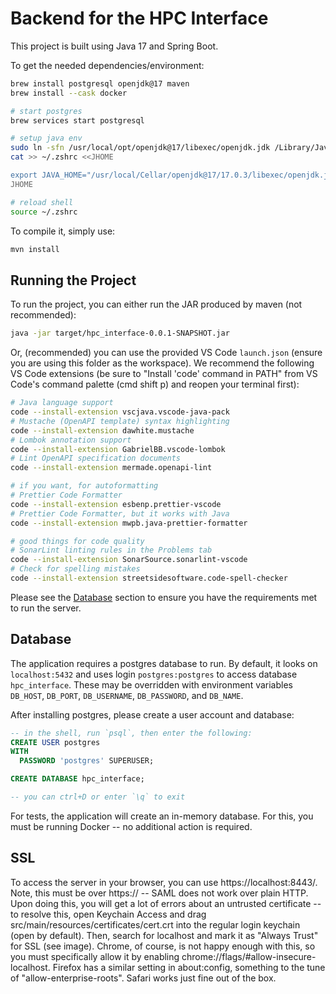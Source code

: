 # Backend for the HPC Interface

This project is built using Java 17 and Spring Boot.

To get the needed dependencies/environment:

```sh
brew install postgresql openjdk@17 maven
brew install --cask docker

# start postgres
brew services start postgresql

# setup java env
sudo ln -sfn /usr/local/opt/openjdk@17/libexec/openjdk.jdk /Library/Java/JavaVirtualMachines/openjdk-17.jdk
cat >> ~/.zshrc <<JHOME

export JAVA_HOME="/usr/local/Cellar/openjdk@17/17.0.3/libexec/openjdk.jdk/Contents/Home"
JHOME

# reload shell
source ~/.zshrc
```

To compile it, simply use:

```sh
mvn install
```

## Running the Project

To run the project, you can either run the JAR produced by maven (not
recommended):

```sh
java -jar target/hpc_interface-0.0.1-SNAPSHOT.jar
```

Or, (recommended) you can use the provided VS Code `launch.json` (ensure you are
using this folder as the workspace). We recommend the following VS Code
extensions (be sure to "Install 'code' command in PATH" from VS Code's command
palette (cmd shift p) and reopen your terminal first):

```sh
# Java language support
code --install-extension vscjava.vscode-java-pack
# Mustache (OpenAPI template) syntax highlighting
code --install-extension dawhite.mustache
# Lombok annotation support
code --install-extension GabrielBB.vscode-lombok
# Lint OpenAPI specification documents
code --install-extension mermade.openapi-lint

# if you want, for autoformatting
# Prettier Code Formatter
code --install-extension esbenp.prettier-vscode
# Prettier Code Formatter, but it works with Java
code --install-extension mwpb.java-prettier-formatter

# good things for code quality
# SonarLint linting rules in the Problems tab
code --install-extension SonarSource.sonarlint-vscode
# Check for spelling mistakes
code --install-extension streetsidesoftware.code-spell-checker
```

Please see the [Database](#database) section to ensure you have the requirements
met to run the server.

## Database

The application requires a postgres database to run. By default, it looks on
`localhost:5432` and uses login `postgres:postgres` to access database
`hpc_interface`. These may be overridden with environment variables `DB_HOST`,
`DB_PORT`, `DB_USERNAME`, `DB_PASSWORD`, and `DB_NAME`.

After installing postgres, please create a user account and database:

```sql
-- in the shell, run `psql`, then enter the following:
CREATE USER postgres
WITH
  PASSWORD 'postgres' SUPERUSER;

CREATE DATABASE hpc_interface;

-- you can ctrl+D or enter `\q` to exit
```

For tests, the application will create an in-memory database. For this, you must
be running Docker -- no additional action is required.

## SSL

To access the server in your browser, you can use https://localhost:8443/. Note,
this must be over https:// -- SAML does not work over plain HTTP. Upon doing
this, you will get a lot of errors about an untrusted certificate -- to resolve
this, open Keychain Access and drag src/main/resources/certificates/cert.crt
into the regular login keychain (open by default). Then, search for localhost
and mark it as "Always Trust" for SSL (see image). Chrome, of course, is not
happy enough with this, so you must specifically allow it by enabling
chrome://flags/#allow-insecure-localhost. Firefox has a similar setting in
about:config, something to the tune of "allow-enterprise-roots". Safari works
just fine out of the box.
